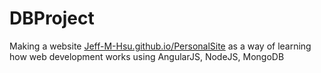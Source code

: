# DBProject
Making a website [Jeff-M-Hsu.github.io/PersonalSite](https://jeff-m-hsu.github.io/PersonalSite/) as a way of learning how web development works using AngularJS, NodeJS, MongoDB
